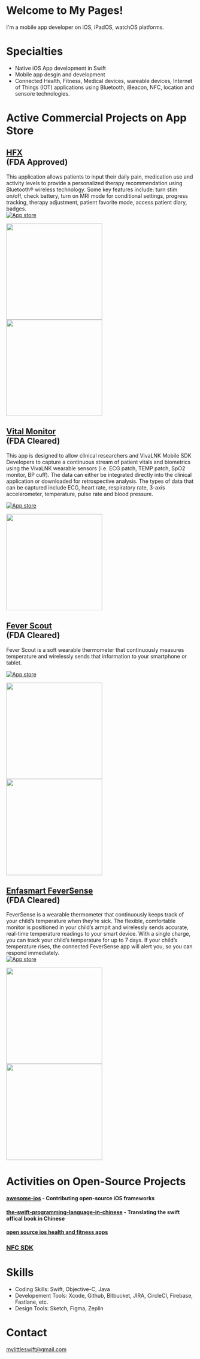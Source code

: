# Welcome to My Pages!

I'm a mobile app developer on iOS, iPadOS, watchOS platforms.

# Specialties
* Native iOS App development in Swift
* Mobile app desgin and development
* Connected Health, Fitness, Medical devices, wareable devices, Internet of Things (IOT) applications using Bluetooth, iBeacon, NFC, location and sensore technologies.


# Active Commercial Projects on App Store

[HFX](https://apps.apple.com/us/app/hfx/id6443477068)<br /> (FDA Approved)
--------------------------------------------------------
This application allows patients to input their daily pain, medication use and activity levels to provide a personalized therapy recommendation using Bluetooth® wireless technology. Some key features include: turn stim on/off, check battery, turn on MRI mode for conditional settings, progress tracking, therapy adjustment, patient favorite mode, access patient diary, badges.<br />
[![App store](http://linkmaker.itunes.apple.com/images/badges/en-us/badge_appstore-lrg.svg)](https://apps.apple.com/us/app/hfx/id6443477068)

<img src="https://is2-ssl.mzstatic.com/image/thumb/PurpleSource116/v4/39/6c/f7/396cf774-05b5-150e-51ba-02a2b02718ef/fd15be6c-5854-410d-a9b2-b6700707e41d_B_2_-_Homescreen_6.5_1284_U200a_U00d7_U200a2778.png/460x0w.webp" width="256">  <img src="https://is1-ssl.mzstatic.com/image/thumb/PurpleSource116/v4/62/59/53/625953df-badb-f3da-cbd5-155875ac9091/b7641771-0753-480a-89fc-2b7419bcd3d9_C_3_-_Recommendation_6.5_1284_U200a_U00d7_U200a2778.png/460x0w.webp" width="256">

[Vital Monitor](https://apps.apple.com/us/app/multi-vital-monitor/id1445374809#?platform=iphone)<br /> (FDA Cleared)
---------------------------------------------
This app is designed to allow clinical researchers and VivaLNK Mobile SDK Developers to capture a continuous stream of patient vitals and biometrics using the VivaLNK wearable sensors (i.e. ECG patch, TEMP patch, SpO2 monitor, BP cuff). The data can either be integrated directly into the clinical application or downloaded for retrospective analysis. The types of data that can be captured include ECG, heart rate, respiratory rate, 3-axis accelerometer, temperature, pulse rate and blood pressure.<br />

[![App store](http://linkmaker.itunes.apple.com/images/badges/en-us/badge_appstore-lrg.svg)](https://apps.apple.com/us/app/multi-vital-monitor/id1445374809#?platform=iphone)

<img src="https://is1-ssl.mzstatic.com/image/thumb/PurpleSource124/v4/86/55/74/865574b2-ecff-c4d0-7933-1a82e9a506a7/f93018e1-6fbd-40b8-aef4-25636d4e6ef7_3.jpg/460x0w.webp" width="256">

[Fever Scout](https://apps.apple.com/us/app/fever-scout/id1095852565)<br /> (FDA Cleared)
---------------------------------------------
Fever Scout is a soft wearable thermometer that continuously measures temperature and wirelessly sends that information to your smartphone or tablet.<br />

[![App store](http://linkmaker.itunes.apple.com/images/badges/en-us/badge_appstore-lrg.svg)](https://apps.apple.com/us/app/fever-scout/id1095852565)

<img src="https://is1-ssl.mzstatic.com/image/thumb/Purple113/v4/ef/89/bc/ef89bc70-b2cf-ced0-eeb9-7edce739d500/pr_source.jpg/314x0w.webp" width="256">  <img src="https://is2-ssl.mzstatic.com/image/thumb/Purple113/v4/0a/9b/db/0a9bdb3c-deae-2aaa-a0a9-3512d169e3e9/pr_source.jpg/314x0w.webp" width="256">


[Enfasmart FeverSense](https://apps.apple.com/us/app/enfasmart-feversense/id1356577835)<br /> (FDA Cleared)
--------------------------------------------------------
FeverSense is a wearable thermometer that continuously keeps track of your child’s temperature when they’re sick. The flexible, comfortable monitor is positioned in your child’s armpit and wirelessly sends accurate, real-time temperature readings to your smart device. With a single charge, you can track your child’s temperature for up to 7 days. If your child’s temperature rises, the connected FeverSense app will alert you, so you can respond immediately.<br />
[![App store](http://linkmaker.itunes.apple.com/images/badges/en-us/badge_appstore-lrg.svg)](https://apps.apple.com/us/app/enfasmart-feversense/id1356577835)

<img src="https://is1-ssl.mzstatic.com/image/thumb/Purple123/v4/e9/c9/7c/e9c97c2d-317e-d4aa-379f-1aedde855e54/pr_source.png/314x0w.webp" width="256">  <img src="https://is1-ssl.mzstatic.com/image/thumb/Purple123/v4/58/75/99/58759910-e6d0-2e7f-55fb-3c085908d110/pr_source.png/460x0w.webp" width="256">


# Activities on Open-Source Projects

#### [awesome-ios](https://github.com/vsouza/awesome-ios) - Contributing open-source iOS frameworks
#### [the-swift-programming-language-in-chinese](https://github.com/numbbbbb/the-swift-programming-language-in-chinese) - Translating the swift offical book in Chinese
#### [open source ios health and fitness apps](https://github.com/Mylittleswift/ios-health-fitness-apps)
### [NFC SDK](https://github.com/Mylittleswift/NFC_app)


# Skills
* Coding Skills: Swift, Objective-C, Java
* Developement Tools: Xcode, Github, Bitbucket, JIRA, CircleCI, Firebase, Fastlane, etc.
* Design Tools: Sketch, Figma, Zeplin

# Contact
<mylittleswift@gmail.com>




